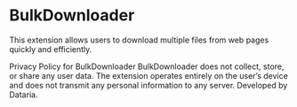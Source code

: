 # BulkDownloader

This extension allows users to download multiple files from web pages quickly and efficiently.

Privacy Policy for BulkDownloader
BulkDownloader does not collect, store, or share any user data. The extension operates entirely on the user’s device and does not transmit any personal information to any server.
Developed by Dataria.
